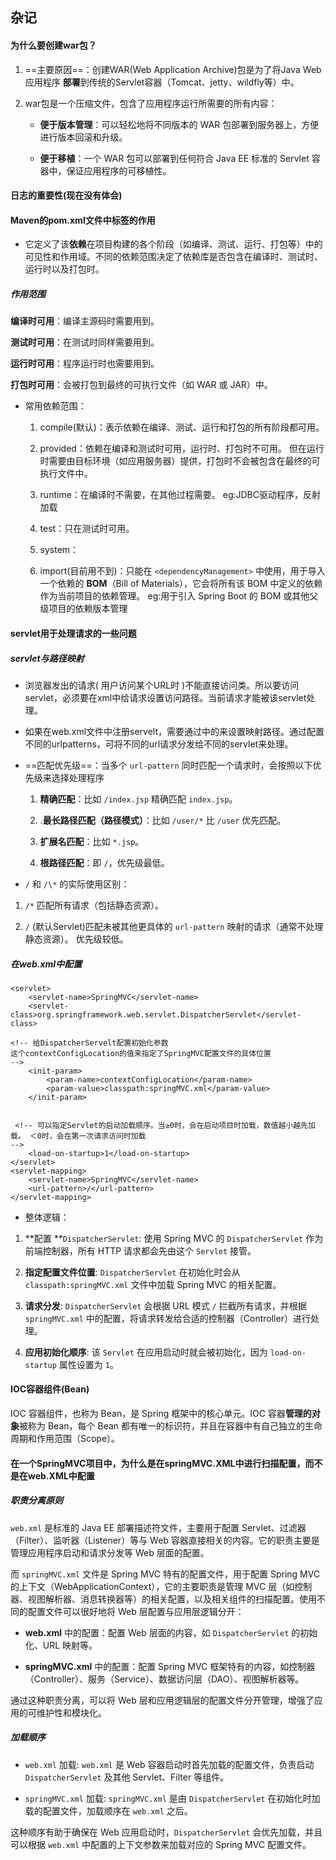 
## 杂记

#### 为什么要创建war包？

1.  ==主要原因==：创建WAR(Web Application Archive)包是为了将Java Web应用程序 **部署**到传统的Servlet容器（Tomcat、jetty、wildfly等）中。

2.  war包是一个压缩文件，包含了应用程序运行所需要的所有内容：

    *   **便于版本管理**：可以轻松地将不同版本的 WAR 包部署到服务器上，方便进行版本回滚和升级。

    *   **便于移植**：一个 WAR 包可以部署到任何符合 Java EE 标准的 Servlet 容器中，保证应用程序的可移植性。

#### 日志的重要性(现在没有体会)

#### Maven的pom.xml文件中标签的作用

*   它定义了该**依赖**在项目构建的各个阶段（如编译、测试、运行、打包等）中的可见性和作用域。不同的依赖范围决定了依赖库是否包含在编译时、测试时、运行时以及打包时。

##### 作用范围

**编译时可用**：编译主源码时需要用到。

**测试时可用**：在测试时同样需要用到。

**运行时可用**：程序运行时也需要用到。

**打包时可用**：会被打包到最终的可执行文件（如 WAR 或 JAR）中。

*   常用依赖范围：

    1.  compile(默认)：表示依赖在编译、测试、运行和打包的所有阶段都可用。

    2.  provided：依赖在编译和测试时可用，运行时、打包时不可用。     但在运行时需要由目标环境（如应用服务器）提供，打包时不会被包含在最终的可执行文件中。

    3.  runtime：在编译时不需要，在其他过程需要。 eg:JDBC驱动程序，反射加载

    4.  test：只在测试时可用。

    5.  system：

    6.  import(目前用不到)：只能在 `<dependencyManagement>` 中使用，用于导入一个依赖的 **BOM**（Bill of Materials），它会将所有该 BOM 中定义的依赖作为当前项目的依赖管理。   eg:用于引入 Spring Boot 的 BOM 或其他父级项目的依赖版本管理

#### servlet用于处理请求的一些问题

##### servlet与路径映射

*   浏览器发出的请求(  用户访问某个URL时  )不能直接访问类。所以要访问servlet，必须要在xml中给请求设置访问路径。当前请求才能被该servlet处理。

*   如果在web.xml文件中注册servelt，需要通过中的来设置映射路径。通过配置不同的urlpatterns，可将不同的url请求分发给不同的servlet来处理。

*   ==匹配优先级==：当多个 `url-pattern` 同时匹配一个请求时，会按照以下优先级来选择处理程序

    1.  **精确匹配**：比如 `/index.jsp` 精确匹配 `index.jsp`。

    2.  .**最长路径匹配（路径模式）**：比如 `/user/*` 比 `/user` 优先匹配。

    3.  **扩展名匹配**：比如 `*.jsp`。

    4.  **根路径匹配**：即 `/`，优先级最低。

*   `/` 和 `/\*` 的实际使用区别：

1.  `/*` 匹配所有请求（包括静态资源）。

2.  `/` (默认Servlet)匹配未被其他更具体的 `url-pattern` 映射的请求（通常不处理静态资源）。 优先级较低。

##### 在web.xml中配置

    <servlet>
        <servlet-name>SpringMVC</servlet-name>
        <servlet-class>org.springframework.web.servlet.DispatcherServlet</servlet-class>

    <!-- 给DispatcherServelt配置初始化参数
    这个contextConfigLocation的值来指定了SpringMVC配置文件的具体位置
    -->
        <init-param>
            <param-name>contextConfigLocation</param-name>
            <param-value>classpath:springMVC.xml</param-value>
        </init-param>
        
        
     <!-- 可以指定Servlet的启动加载顺序。当≥0时，会在启动项目时加载，数值越小越先加载。 ＜0时，会在第一次请求访问时加载
    -->   
        <load-on-startup>1</load-on-startup>
    </servlet>
    <servlet-mapping>
        <servlet-name>SpringMVC</servlet-name>
        <url-pattern>/</url-pattern>
    </servlet-mapping>

*   整体逻辑：

1.  \*\*配置 \*\*`DispatcherServlet`: 使用 Spring MVC 的 `DispatcherServlet` 作为前端控制器，所有 HTTP 请求都会先由这个 `Servlet` 接管。

2.  **指定配置文件位置**: `DispatcherServlet` 在初始化时会从 `classpath:springMVC.xml` 文件中加载 Spring MVC 的相关配置。

3.  **请求分发**: `DispatcherServlet` 会根据 URL 模式 `/` 拦截所有请求，并根据 `springMVC.xml` 中的配置，将请求转发给合适的控制器（Controller）进行处理。

4.  **应用初始化顺序**: 该 `Servlet` 在应用启动时就会被初始化，因为 `load-on-startup` 属性设置为 `1`。

#### IOC容器组件(Bean)

IOC 容器组件，也称为 Bean，是 Spring 框架中的核心单元。IOC 容器**管理的对象**被称为 Bean，每个 Bean 都有唯一的标识符，并且在容器中有自己独立的生命周期和作用范围（Scope）。

#### 在一个SpringMVC项目中，为什么是在springMVC.XML中进行扫描配置，而不是在web.XML中配置

##### 职责分离原则

`web.xml` 是标准的 Java EE 部署描述符文件，主要用于配置 Servlet、过滤器（Filter）、监听器（Listener）等与 Web 容器直接相关的内容。它的职责主要是管理应用程序启动和请求分发等 Web 层面的配置。

而 `springMVC.xml` 文件是 Spring MVC 特有的配置文件，用于配置 Spring MVC 的上下文（WebApplicationContext），它的主要职责是管理 MVC 层（如控制器、视图解析器、消息转换器等）的相关配置，以及相关组件的扫描配置。使用不同的配置文件可以很好地将 Web 层配置与应用层逻辑分开：

*   **web.xml** 中的配置：配置 Web 层面的内容，如 `DispatcherServlet` 的初始化、URL 映射等。

*   **springMVC.xml** 中的配置：配置 Spring MVC 框架特有的内容，如控制器（Controller）、服务（Service）、数据访问层（DAO）、视图解析器等。

通过这种职责分离，可以将 Web 层和应用逻辑层的配置文件分开管理，增强了应用的可维护性和模块化。

##### 加载顺序

*   `web.xml` 加载: `web.xml` 是 Web 容器启动时首先加载的配置文件，负责启动 `DispatcherServlet` 及其他 Servlet、Filter 等组件。

*   `springMVC.xml` 加载: `springMVC.xml` 是由 `DispatcherServlet` 在初始化时加载的配置文件，加载顺序在 `web.xml` 之后。

这种顺序有助于确保在 Web 应用启动时，`DispatcherServlet` 会优先加载，并且可以根据 `web.xml` 中配置的上下文参数来加载对应的 Spring MVC 配置文件。
